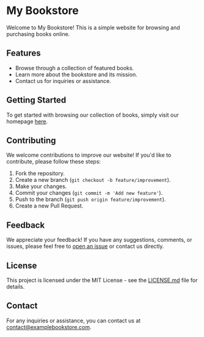 # My Bookstore

Welcome to My Bookstore! This is a simple website for browsing and purchasing books online.

## Features

- Browse through a collection of featured books.
- Learn more about the bookstore and its mission.
- Contact us for inquiries or assistance.

## Getting Started

To get started with browsing our collection of books, simply visit our homepage [here](https://www.examplebookstore.com).

## Contributing

We welcome contributions to improve our website! If you'd like to contribute, please follow these steps:
1. Fork the repository.
2. Create a new branch (`git checkout -b feature/improvement`).
3. Make your changes.
4. Commit your changes (`git commit -m 'Add new feature'`).
5. Push to the branch (`git push origin feature/improvement`).
6. Create a new Pull Request.

## Feedback

We appreciate your feedback! If you have any suggestions, comments, or issues, please feel free to [open an issue](https://github.com/example/bookstore/issues) or contact us directly.

## License

This project is licensed under the MIT License - see the [LICENSE.md](LICENSE.md) file for details.

## Contact

For any inquiries or assistance, you can contact us at contact@examplebookstore.com.

